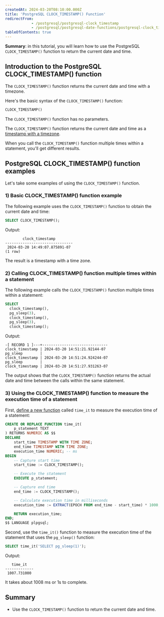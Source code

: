 ```yaml
---
createdAt: 2024-03-20T08:10:00.000Z
title: 'PostgreSQL CLOCK_TIMESTAMP() Function'
redirectFrom:
            - /postgresql/postgresql-clock_timestamp 
            - /postgresql/postgresql-date-functions/postgresql-clock_timestamp
tableOfContents: true
---
```


**Summary**: in this tutorial, you will learn how to use the PostgreSQL `CLOCK_TIMESTAMP()` function to return the current date and time.

## Introduction to the PostgreSQL CLOCK_TIMESTAMP() function

The `CLOCK_TIMESTAMP()` function returns the current date and time with a timezone.

Here's the basic syntax of the `CLOCK_TIMESTAMP()` function:

```sql
CLOCK_TIMESTAMP()
```

The `CLOCK_TIMESTAMP()` function has no parameters.

The `CLOCK_TIMESTAMP()` function returns the current date and time as a [timestamp with a timezone](/postgresql/postgresql-date-functions/postgresql-current_timestamp).

When you call the `CLOCK_TIMESTAMP()` function multiple times within a statement, you'll get different results.

## PostgreSQL CLOCK_TIMESTAMP() function examples

Let's take some examples of using the `CLOCK_TIMESTAMP()` function.

### 1) Basic CLOCK_TIMESTAMP() function example

The following example uses the `CLOCK_TIMESTAMP()` function to obtain the current date and time:

```sql
SELECT CLOCK_TIMESTAMP();
```

Output:

```
        clock_timestamp
-------------------------------
 2024-03-20 14:49:07.875891-07
(1 row)
```

The result is a timestamp with a time zone.

### 2) Calling CLOCK_TIMESTAMP() function multiple times within a statement

The following example calls the `CLOCK_TIMESTAMP()` function multiple times within a statement:

```sql
SELECT
  clock_timestamp(),
  pg_sleep(3),
  clock_timestamp(),
  pg_sleep(3),
  clock_timestamp();
```

Output:

```
-[ RECORD 1 ]---+------------------------------
clock_timestamp | 2024-03-20 14:51:21.92144-07
pg_sleep        |
clock_timestamp | 2024-03-20 14:51:24.924244-07
pg_sleep        |
clock_timestamp | 2024-03-20 14:51:27.931263-07
```

The output shows that the `CLOCK_TIMESTAMP()` function returns the actual date and time between the calls within the same statement.

### 3) Using the CLOCK_TIMESTAMP() function to measure the execution time of a statement

First, [define a new function](/postgresql/postgresql-plpgsql/postgresql-create-function) called `time_it` to measure the execution time of a statement:

```sql
CREATE OR REPLACE FUNCTION time_it(
    p_statement TEXT
) RETURNS NUMERIC AS $$
DECLARE
    start_time TIMESTAMP WITH TIME ZONE;
    end_time TIMESTAMP WITH TIME ZONE;
    execution_time NUMERIC; -- ms
BEGIN
    -- Capture start time
    start_time := CLOCK_TIMESTAMP();

    -- Execute the statement
    EXECUTE p_statement;

    -- Capture end time
    end_time := CLOCK_TIMESTAMP();

    -- Calculate execution time in milliseconds
    execution_time := EXTRACT(EPOCH FROM end_time - start_time) * 1000;

    RETURN execution_time;
END;
$$ LANGUAGE plpgsql;
```

Second, use the `time_it()` function to measure the execution time of the statement that uses the `pg_sleep()` function:

```sql
SELECT time_it('SELECT pg_sleep(1)');
```

Output:

```
   time_it
-------------
 1007.731000
```

It takes about 1008 ms or 1s to complete.

## Summary

- Use the `CLOCK_TIMESTAMP()` function to return the current date and time.
